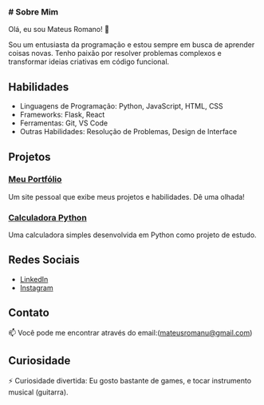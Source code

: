 ### # Sobre Mim

Olá, eu sou Mateus Romano! 👋

Sou um entusiasta da programação e estou sempre em busca de aprender coisas novas. Tenho paixão por resolver problemas complexos e transformar ideias criativas em código funcional.

## Habilidades

- Linguagens de Programação: Python, JavaScript, HTML, CSS
- Frameworks: Flask, React
- Ferramentas: Git, VS Code
- Outras Habilidades: Resolução de Problemas, Design de Interface

## Projetos

### [Meu Portfólio](link-para-o-seu-portfolio)
Um site pessoal que exibe meus projetos e habilidades. Dê uma olhada!

### [Calculadora Python](link-para-o-repositorio-calculadora)
Uma calculadora simples desenvolvida em Python como projeto de estudo.

## Redes Sociais

- [LinkedIn](https://www.linkedin.com/in/mateus-rodrigues-romano-961b9a1b4/)
- [Instagram](https://www.instagram.com/mateusromanor/)

## Contato

📫 Você pode me encontrar através do email:(mateusromanu@gmail.com)

## Curiosidade

⚡ Curiosidade divertida: Eu gosto bastante de games, e tocar instrumento musical (guitarra).

